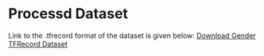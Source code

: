 # Processd Dataset
Link to the .tfrecord format of the dataset is given below:
[Download Gender TFRecord Dataset](https://www.kaggle.com/work/collections/14474385)
